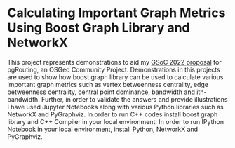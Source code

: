 # Calculating Important Graph Metrics Using Boost Graph Library and NetworkX
This project represents demonstrations to aid my [GSoC 2022 proposal](https://docs.google.com/document/d/1l8kEp_DSUA5g0pn-H14zxf8psc_wyo8H1VmgtkoPUfk/edit#) for pgRouting, an OSGeo Community Project. Demonstrations in this projects are used to show how boost graph library can be used to calculate various important graph metrics such as vertex betweenness centrality, edge betweenness centrality, central point dominance, bandwidth and ith-bandwidth. Further, in order to validate the answers and provide illustrations I have used Jupyter Notebooks along with various Python libraries such as NetworkX and PyGraphviz. In order to run C++ codes install boost graph library and C++ Compiler in your local environment. In order to run IPython Notebook in your local environment, install Python, NetworkX and PyGraphviz.
